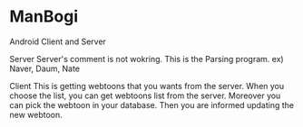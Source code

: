 # ManBogi
Android Client and Server 

Server
Server's comment is not wokring.
This is the Parsing program. ex) Naver, Daum, Nate


Client 
This is getting webtoons that you wants from the server. When you choose the list, you can get webtoons list from the server.
Moreover you can pick the webtoon in your database. Then you are informed updating the new webtoon. 
